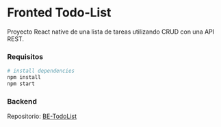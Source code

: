 # Fronted Todo-List

Proyecto React native de una lista de tareas utilizando CRUD con una API REST.

### Requisitos

```bash
# install dependencies
npm install
npm start
```

### Backend

<e> Repositorio: </e>
<a href="https://github.com/Serphp/BE-TodoList">
BE-TodoList
</a>
